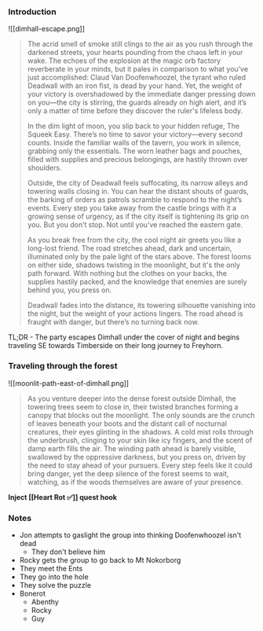 ### Introduction

![[dimhall-escape.png]]

>The acrid smell of smoke still clings to the air as you rush through the darkened streets, your hearts pounding from the chaos left in your wake. The echoes of the explosion at the magic orb factory reverberate in your minds, but it pales in comparison to what you’ve just accomplished: Claud Van Doofenwhoozel, the tyrant who ruled Deadwall with an iron fist, is dead by your hand. Yet, the weight of your victory is overshadowed by the immediate danger pressing down on you—the city is stirring, the guards already on high alert, and it’s only a matter of time before they discover the ruler's lifeless body.
>
>In the dim light of moon, you slip back to your hidden refuge, The Squeek Easy. There’s no time to savor your victory—every second counts. Inside the familiar walls of the tavern, you work in silence, grabbing only the essentials. The worn leather bags and pouches, filled with supplies and precious belongings, are hastily thrown over shoulders.
>
>Outside, the city of Deadwall feels suffocating, its narrow alleys and towering walls closing in. You can hear the distant shouts of guards, the barking of orders as patrols scramble to respond to the night’s events. Every step you take away from the castle brings with it a growing sense of urgency, as if the city itself is tightening its grip on you. But you don’t stop. Not until you’ve reached the eastern gate.
>
>As you break free from the city, the cool night air greets you like a long-lost friend. The road stretches ahead, dark and uncertain, illuminated only by the pale light of the stars above. The forest looms on either side, shadows twisting in the moonlight, but it's the only path forward. With nothing but the clothes on your backs, the supplies hastily packed, and the knowledge that enemies are surely behind you, you press on.
>
>Deadwall fades into the distance, its towering silhouette vanishing into the night, but the weight of your actions lingers. The road ahead is fraught with danger, but there’s no turning back now.

TL;DR - The party escapes Dimhall under the cover of night and begins traveling SE towards Timberside on their long journey to Freyhorn.

### Traveling through the forest

![[moonlit-path-east-of-dimhall.png]]

>As you venture deeper into the dense forest outside Dimhall, the towering trees seem to close in, their twisted branches forming a canopy that blocks out the moonlight. The only sounds are the crunch of leaves beneath your boots and the distant call of nocturnal creatures, their eyes glinting in the shadows. A cold mist rolls through the underbrush, clinging to your skin like icy fingers, and the scent of damp earth fills the air. The winding path ahead is barely visible, swallowed by the oppressive darkness, but you press on, driven by the need to stay ahead of your pursuers. Every step feels like it could bring danger, yet the deep silence of the forest seems to wait, watching, as if the woods themselves are aware of your presence.

**Inject [[Heart Rot ✅]] quest hook**

### Notes

- Jon attempts to gaslight the group into thinking Doofenwhoozel isn't dead
	- They don't believe him
- Rocky gets the group to go back to Mt Nokorborg
- They meet the Ents
- They go into the hole
- They solve the puzzle
- Bonerot
	- Abenthy
	- Rocky
	- Guy